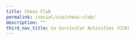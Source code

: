 ```yaml
---
title: Chess Club
permalink: /social/cca/chess-club/
description: ""
third_nav_title: Co Curricular Activities (CCA)
---
```


